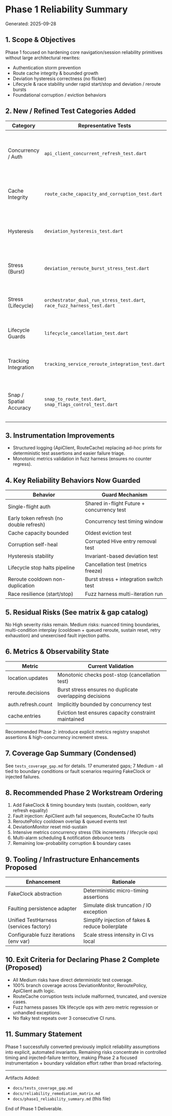 # Phase 1 Reliability Summary

Generated: 2025-09-28

## 1. Scope & Objectives
Phase 1 focused on hardening core navigation/session reliability primitives without large architectural rewrites:
- Authentication storm prevention
- Route cache integrity & bounded growth
- Deviation hysteresis correctness (no flicker)
- Lifecycle & race stability under rapid start/stop and deviation / reroute bursts
- Foundational corruption / eviction behaviors

## 2. New / Refined Test Categories Added
| Category | Representative Tests | Purpose |
|----------|----------------------|---------|
| Concurrency / Auth | `api_client_concurrent_refresh_test.dart` | Verifies single-flight token refresh under concurrent direction fetches |
| Cache Integrity | `route_cache_capacity_and_corruption_test.dart` | Ensures oldest eviction and corrupted JSON purging |
| Hysteresis | `deviation_hysteresis_test.dart` | Validates stable offroute/on-route state transitions & sustain timing |
| Stress (Burst) | `deviation_reroute_burst_stress_test.dart` | Multiple deviation cycles without duplicate reroutes |
| Stress (Lifecycle) | `orchestrator_dual_run_stress_test.dart`, `race_fuzz_harness_test.dart` | Rapid start/stop & multi-cycle orchestration resilience |
| Lifecycle Guards | `lifecycle_cancellation_test.dart` | Ensures metrics halt after stopTracking() |
| Tracking Integration | `tracking_service_reroute_integration_test.dart` | Sustained deviation triggers route switch or reroute policy |
| Snap / Spatial Accuracy | `snap_to_route_test.dart`, `snap_flags_control_test.dart` | Projection stability & absence of spurious flags in normal motion |

## 3. Instrumentation Improvements
- Structured logging (ApiClient, RouteCache) replacing ad-hoc prints for deterministic test assertions and easier failure triage.
- Monotonic metrics validation in fuzz harness (ensures no counter regress). 

## 4. Key Reliability Behaviors Now Guarded
| Behavior | Guard Mechanism |
|----------|-----------------|
| Single-flight auth | Shared in-flight Future + concurrency test |
| Early token refresh (no double refresh) | Concurrency test timing window |
| Cache capacity bounded | Oldest eviction test |
| Corruption self-heal | Corrupted Hive entry removal test |
| Hysteresis stability | Invariant-based deviation test |
| Lifecycle stop halts pipeline | Cancellation test (metrics freeze) |
| Reroute cooldown non-duplication | Burst stress + integration switch test |
| Race resilience (start/stop) | Fuzz harness multi-iteration run |

## 5. Residual Risks (See matrix & gap catalog)
No High severity risks remain. Medium risks: nuanced timing boundaries, multi-condition interplay (cooldown + queued reroute, sustain reset, retry exhaustion) and unexercised fault injection paths.

## 6. Metrics & Observability State
| Metric | Current Validation |
|--------|--------------------|
| location.updates | Monotonic checks post-stop (cancellation test) |
| reroute.decisions | Burst stress ensures no duplicate overlapping decisions |
| auth.refresh.count | Implicitly bounded by concurrency test |
| cache.entries | Eviction test ensures capacity constraint maintained |

Recommended Phase 2: introduce explicit metrics registry snapshot assertions & high-concurrency increment stress.

## 7. Coverage Gap Summary (Condensed)
See `tests_coverage_gap.md` for details. 17 enumerated gaps; 7 Medium - all tied to boundary conditions or fault scenarios requiring FakeClock or injected failures.

## 8. Recommended Phase 2 Workstream Ordering
1. Add FakeClock & timing boundary tests (sustain, cooldown, early refresh equality)
2. Fault injection: ApiClient auth fail sequences, RouteCache IO faults
3. ReroutePolicy cooldown overlap & queued events test
4. DeviationMonitor reset mid-sustain
5. Intensive metrics concurrency stress (10k increments / lifecycle ops)
6. Multi-alarm scheduling & notification debounce tests
7. Remaining low-probability corruption & boundary cases

## 9. Tooling / Infrastructure Enhancements Proposed
| Enhancement | Rationale |
|-------------|-----------|
| FakeClock abstraction | Deterministic micro-timing assertions |
| Faulting persistence adapter | Simulate disk truncation / IO exception |
| Unified TestHarness (services factory) | Simplify injection of fakes & reduce boilerplate |
| Configurable fuzz iterations (env var) | Scale stress intensity in CI vs local |

## 10. Exit Criteria for Declaring Phase 2 Complete (Proposed)
- All Medium risks have direct deterministic test coverage.
- 100% branch coverage across DeviationMonitor, ReroutePolicy, ApiClient auth logic.
- RouteCache corruption tests include malformed, truncated, and oversize cases.
- Fuzz harness passes 10k lifecycle ops with zero metric regression or unhandled exceptions.
- No flaky test repeats over 3 consecutive CI runs.

## 11. Summary Statement
Phase 1 successfully converted previously implicit reliability assumptions into explicit, automated invariants. Remaining risks concentrate in controlled timing and injected-failure territory, making Phase 2 a focused instrumentation + boundary validation effort rather than broad refactoring.

---
Artifacts Added:
- `docs/tests_coverage_gap.md`
- `docs/reliability_remediation_matrix.md`
- `docs/phase1_reliability_summary.md` (this file)

End of Phase 1 Deliverable.
